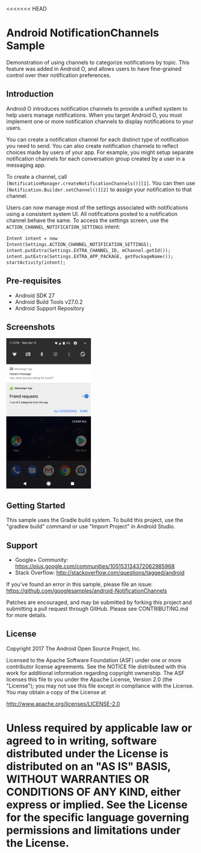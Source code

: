 <<<<<<< HEAD

Android NotificationChannels Sample
===================================

Demonstration of using channels to categorize notifications by topic. This feature was
            added in Android O, and allows users to have fine-grained control over their
            notification preferences.

Introduction
------------

Android O introduces notification channels to provide a unified system to help users
manage notifications. When you target Android O, you must implement one or more
notification channels to display notifications to your users.

You can create a notification channel for each distinct type of notification you need
to send. You can also create notification channels to reflect choices made by users of
your app. For example, you might setup separate notification channels for each
conversation group created by a user in a messaging app.

To create a channel, call `[NotificationManager.createNotificationChannels()][1]`. You
can then use `[Notification.Builder.setChannel()][2]` to assign your notification to that
channel.

Users can now manage most of the settings associated with notifications using a
consistent system UI. All notifications posted to a notification channel behave the
same. To access the settings screen, use the `ACTION_CHANNEL_NOTIFICATION_SETTINGS`
intent:

```
Intent intent = new Intent(Settings.ACTION_CHANNEL_NOTIFICATION_SETTINGS);
intent.putExtra(Settings.EXTRA_CHANNEL_ID, mChannel.getId());
intent.putExtra(Settings.EXTRA_APP_PACKAGE, getPackageName());
startActivity(intent);
```


[1]: https://developer.android.com/reference/android/app/NotificationManager.html#createNotificationChannels(java.util.List<android.app.NotificationChannel>)
[2]: https://android-dot-devsite.googleplex.com/reference/android/app/Notification.Builder.html#setChannel(java.lang.String)

Pre-requisites
--------------

- Android SDK 27
- Android Build Tools v27.0.2
- Android Support Repository

Screenshots
-------------

<img src="screenshots/1-main.png" height="400" alt="Screenshot"/> 

Getting Started
---------------

This sample uses the Gradle build system. To build this project, use the
"gradlew build" command or use "Import Project" in Android Studio.

Support
-------

- Google+ Community: https://plus.google.com/communities/105153134372062985968
- Stack Overflow: http://stackoverflow.com/questions/tagged/android

If you've found an error in this sample, please file an issue:
https://github.com/googlesamples/android-NotificationChannels

Patches are encouraged, and may be submitted by forking this project and
submitting a pull request through GitHub. Please see CONTRIBUTING.md for more details.

License
-------

Copyright 2017 The Android Open Source Project, Inc.

Licensed to the Apache Software Foundation (ASF) under one or more contributor
license agreements.  See the NOTICE file distributed with this work for
additional information regarding copyright ownership.  The ASF licenses this
file to you under the Apache License, Version 2.0 (the "License"); you may not
use this file except in compliance with the License.  You may obtain a copy of
the License at

http://www.apache.org/licenses/LICENSE-2.0

Unless required by applicable law or agreed to in writing, software
distributed under the License is distributed on an "AS IS" BASIS, WITHOUT
WARRANTIES OR CONDITIONS OF ANY KIND, either express or implied.  See the
License for the specific language governing permissions and limitations under
the License.
=======

